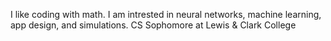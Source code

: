 I like coding with math. I am intrested in neural networks, machine learning, app design, and simulations.
CS Sophomore at Lewis & Clark College
